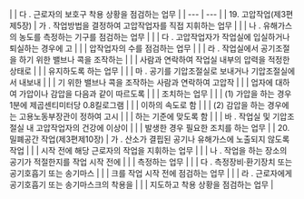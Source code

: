|  | 다
. 근로자의 보호구 착용 상황을 점검하는 업무 |
| --- | --- |
| 19. 고압작업(제3편제5장) | 가
. 작업방법을 결정하여 고압작업자를 직접 지휘하는 업무 |
|  | 나
. 유해가스의 농도를 측정하는 기구를 점검하는 업무 |
|  | 다
. 고압작업자가 작업실에 입실하거나 퇴실하는 경우에 고 |
|  | 압작업자의 수를 점검하는 업무 |
|  | 라
. 작업실에서 공기조절을 하기 위한 밸브나 콕을 조작하는 |
|  | 사람과 연락하여 작업실 내부의 압력을 적정한 상태로 |
|  | 유지하도록 하는 업무 |
|  | 마
. 공기를 기압조절실로 보내거나 기압조절실에서 내보내 |
|  | 기 위한 밸브나 콕을 조작하는 사람과 연락하여 고압작 |
|  | 업자에 대하여 가압이나 감압을 다음과 같이 따르도록 |
|  | 조치하는 업무 |
|  | (1) 가압을 하는 경우 1분에 제곱센티미터당 0.8킬로그램 |
|  | 이하의 속도로 함 |
|  | (2) 감압을 하는 경우에는 고용노동부장관이 정하여 고시 |
|  | 하는 기준에 맞도록 함 |
|  | 바
. 작업실 및 기압조절실 내 고압작업자의 건강에 이상이 |
|  | 발생한 경우 필요한 조치를 하는 업무 |
| 20. 밀폐공간 작업(제3편제10장) | 가
. 산소가 결핍된 공기나 유해가스에 노출되지 않도록 작업 |
|  | 시작 전에 해당 근로자의 작업을 지휘하는 업무 |
|  | 나
. 작업을 하는 장소의 공기가 적절한지를 작업 시작 전에 |
|  | 측정하는 업무 |
|  | 다
. 측정장비·환기장치 또는 공기호흡기 또는 송기마스 |
|  | 크를 작업 시작 전에 점검하는 업무 |
|  | 라
. 근로자에게 공기호흡기 또는 송기마스크의 착용을 |
|  | 지도하고 착용 상황을 점검하는 업무 |